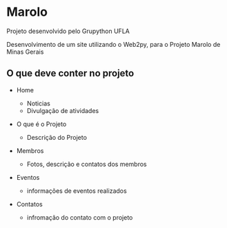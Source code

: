 Marolo
======

Projeto desenvolvido pelo Grupython UFLA

Desenvolvimento de um site utilizando o Web2py, para o Projeto Marolo de Minas Gerais

O que deve conter no projeto
----------------------------

- Home

  - Noticias
  - Divulgação de atividades

- O que é o Projeto

  - Descrição do Projeto

- Membros

  - Fotos, descrição e contatos dos membros

- Eventos

  - informações de eventos realizados

- Contatos

  - infromação do contato com o projeto

